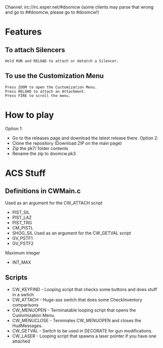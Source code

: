 Channel: irc://irc.esper.net/#doomcw
(some clients may parse that wrong and go to ##doomcw, please go to #doomcw!)

Features
========
To attach Silencers
-------------------
	Hold RUN and RELOAD to attach or detatch a Silencer.

To use the Customization Menu
-----------------------------
	Press ZOOM to open the Customization Menu.
	Press RELOAD to attach an Attachment.
	Press FIRE to scroll the menu.

How to play
===========
Option 1:
* Go to the releases page and download the latest release there.
Option 2:
* Clone the repository (Download ZIP on the main page)
* Zip the pk7/ folder contents
* Rename the zip to doomcw.pk3

ACS Stuff
=========
Definitions in CWMain.c
-----------------------
Used as an argument for the CW_ATTACH script
- PIST_SIL
- PIST_LAZ
- PIST_TRG
- CM_PISTL
- SHOG_SIL
Used as an argument for the CW_GETVAL script
- GV_PSTF1
- GV_PSTF2

Maximum integer
- INT_MAX

Scripts
-------
- CW_KEYFIND - Looping script that checks some buttons and does stuff in a switch
- CW_ATTACH - Huge-ass switch that does some CheckInventory comparisons
- CW_MENUOPEN - Terminatable looping script that opens the Customization Menu.
- CW_MENUCLOSE - Terminates CW_MENUOPEN and closes the HudMessages.
- CW_GETVAL - Switch to be used in DECORATE for gun modifications.
- CW_LASER - Looping script that spawns a laser pointer if you have one attached
